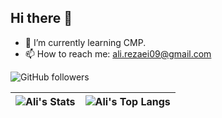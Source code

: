 ## Hi there 👋

- 🌱 I’m currently learning CMP.
- 📫 How to reach me: ali.rezaei09@gmail.com

<img alt="GitHub followers" src="https://img.shields.io/github/followers/alirezaiii">

![Ali's Stats](https://github-readme-stats.vercel.app/api?username=alirezaeiii&theme=dracula&show_icons=true&count_private=true)|![Ali's Top Langs](https://github-readme-stats.vercel.app/api/top-langs/?username=alirezaeiii&theme=dracula)
|-|-|
